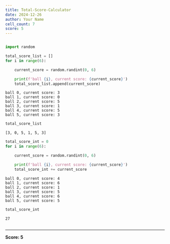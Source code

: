 ```yaml
---
title: Total-Score-Calculator
date: 2024-12-26
author: Your Name
cell_count: 7
score: 5
---
```


```python

```


```python
import random
```


```python
total_score_list = []
for i in range(6):

    current_score = random.randint(0, 6)

    print(f'ball {i}, current score: {current_score}')
    total_score_list.append(current_score)
```

    ball 0, current score: 3
    ball 1, current score: 0
    ball 2, current score: 5
    ball 3, current score: 1
    ball 4, current score: 5
    ball 5, current score: 3



```python
total_score_list
```




    [3, 0, 5, 1, 5, 3]




```python
total_score_int = 0
for i in range(6):

    current_score = random.randint(0, 6)

    print(f'ball {i}, current score: {current_score}')
    total_score_int += current_score
```

    ball 0, current score: 4
    ball 1, current score: 6
    ball 2, current score: 1
    ball 3, current score: 5
    ball 4, current score: 6
    ball 5, current score: 5



```python
total_score_int
```




    27




```python

```


---
**Score: 5**